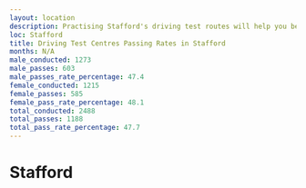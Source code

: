 ```yaml
---
layout: location
description: Practising Stafford's driving test routes will help you become more confident in your gear-changing abilities.
loc: Stafford
title: Driving Test Centres Passing Rates in Stafford
months: N/A
male_conducted: 1273
male_passes: 603
male_passes_rate_percentage: 47.4
female_conducted: 1215
female_passes: 585
female_pass_rate_percentage: 48.1
total_conducted: 2488
total_passes: 1188
total_pass_rate_percentage: 47.7
---
```


# Stafford

